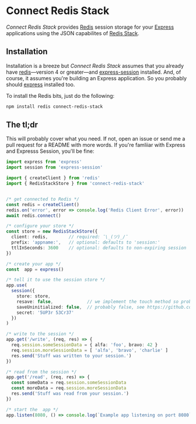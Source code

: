 # Connect Redis Stack

_Connect Redis Stack_ provides [Redis](https://redis.io/) session storage for your [Express](https://expressjs.com/) applications using the JSON capabilites of [Redis Stack](https://redis.io/docs/stack/).

## Installation

Installation is a breeze but _Connect Redis Stack_ assumes that you already have [redis](https://www.npmjs.com/package/redis)—version 4 or greater—and [express-session](https://www.npmjs.com/package/express-session) installed. And, of course, it assumes you're building an Express application. So you probably should [express](https://www.npmjs.com/package/express) installed too.

To install the Redis bits, just do the following:

```bash
npm install redis connect-redis-stack
```

## The tl;dr

This will probably cover what you need. If not, open an issue or send me a pull request for a README with more words. If you're famliiar with Express and Expresss Session, you'll be fine:

```typescript
import express from 'express'
import session from 'express-session'

import { createClient } from 'redis'
import { RedisStackStore } from 'connect-redis-stack'


/* get connected to Redis */
const redis = createClient()
redis.on('error', error => console.log('Redis Client Error', error))
await redis.connect()

/* configure your store */
const store = new RedisStackStore({
  client: redis,        // required: ¯\_(ツ)_/¯
  prefix: 'appname:',   // optional: defaults to 'session:'
  ttlInSeconds: 3600    // optional: defaults to non-expiring session
})

/* create your app */
const  app = express()

/* tell it to use the session store */
app.use(
  session({
    store: store,
    resave: false,             // we implement the touch method so probably false, see https://github.com/expressjs/session#resave
    saveUninitialized: false,  // probably false, see https://github.com/expressjs/session#saveuninitialized
    secret: '5UP3r 53Cr37'
  })
)

/* write to the session */
app.get('/write', (req, res) => {
  req.session.someSessionData = { alfa: 'foo', bravo: 42 }
  req.session.moreSessionData = [ 'alfa', 'bravo', 'charlie' ]
  res.send('Stuff was written to your session.')
})

/* read from the session */
app.get('/read', (req, res) => {
  const someData = req.session.someSessionData
  const moreData = req.session.moreSessionData
  res.send('Stuff was read from your session.')
})

/* start the  app */
app.listen(8080, () => console.log(`Example app listening on port 8080`))
```
